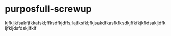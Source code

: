 # purposfull-screwup

kjfkljkfsakfjfkkafskl;ffksdfkjdffs;lajfksfkl;fkjsakdfkasfkfksdkjffkfkjkfldsakljdfkljfkljdsfdskjlfklf
